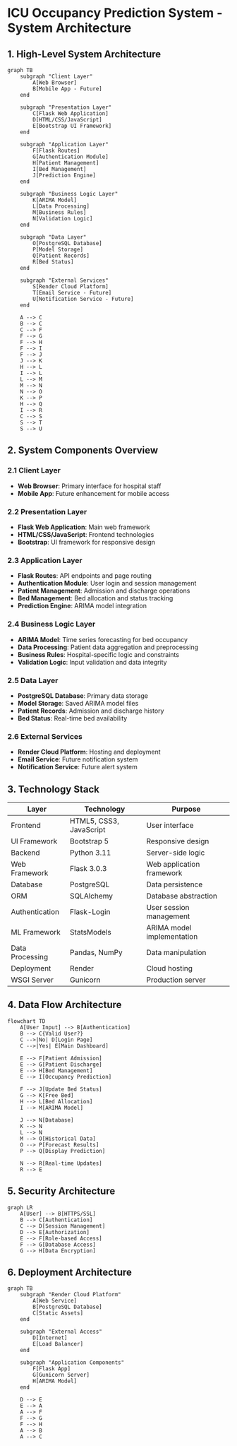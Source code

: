 # ICU Occupancy Prediction System - System Architecture

## 1. High-Level System Architecture

```mermaid
graph TB
    subgraph "Client Layer"
        A[Web Browser]
        B[Mobile App - Future]
    end

    subgraph "Presentation Layer"
        C[Flask Web Application]
        D[HTML/CSS/JavaScript]
        E[Bootstrap UI Framework]
    end

    subgraph "Application Layer"
        F[Flask Routes]
        G[Authentication Module]
        H[Patient Management]
        I[Bed Management]
        J[Prediction Engine]
    end

    subgraph "Business Logic Layer"
        K[ARIMA Model]
        L[Data Processing]
        M[Business Rules]
        N[Validation Logic]
    end

    subgraph "Data Layer"
        O[PostgreSQL Database]
        P[Model Storage]
        Q[Patient Records]
        R[Bed Status]
    end

    subgraph "External Services"
        S[Render Cloud Platform]
        T[Email Service - Future]
        U[Notification Service - Future]
    end

    A --> C
    B --> C
    C --> F
    F --> G
    F --> H
    F --> I
    F --> J
    J --> K
    H --> L
    I --> L
    L --> M
    M --> N
    N --> O
    K --> P
    H --> Q
    I --> R
    C --> S
    S --> T
    S --> U
```

## 2. System Components Overview

### 2.1 Client Layer

- **Web Browser**: Primary interface for hospital staff
- **Mobile App**: Future enhancement for mobile access

### 2.2 Presentation Layer

- **Flask Web Application**: Main web framework
- **HTML/CSS/JavaScript**: Frontend technologies
- **Bootstrap**: UI framework for responsive design

### 2.3 Application Layer

- **Flask Routes**: API endpoints and page routing
- **Authentication Module**: User login and session management
- **Patient Management**: Admission and discharge operations
- **Bed Management**: Bed allocation and status tracking
- **Prediction Engine**: ARIMA model integration

### 2.4 Business Logic Layer

- **ARIMA Model**: Time series forecasting for bed occupancy
- **Data Processing**: Patient data aggregation and preprocessing
- **Business Rules**: Hospital-specific logic and constraints
- **Validation Logic**: Input validation and data integrity

### 2.5 Data Layer

- **PostgreSQL Database**: Primary data storage
- **Model Storage**: Saved ARIMA model files
- **Patient Records**: Admission and discharge history
- **Bed Status**: Real-time bed availability

### 2.6 External Services

- **Render Cloud Platform**: Hosting and deployment
- **Email Service**: Future notification system
- **Notification Service**: Future alert system

## 3. Technology Stack

| Layer           | Technology              | Purpose                    |
| --------------- | ----------------------- | -------------------------- |
| Frontend        | HTML5, CSS3, JavaScript | User interface             |
| UI Framework    | Bootstrap 5             | Responsive design          |
| Backend         | Python 3.11             | Server-side logic          |
| Web Framework   | Flask 3.0.3             | Web application framework  |
| Database        | PostgreSQL              | Data persistence           |
| ORM             | SQLAlchemy              | Database abstraction       |
| Authentication  | Flask-Login             | User session management    |
| ML Framework    | StatsModels             | ARIMA model implementation |
| Data Processing | Pandas, NumPy           | Data manipulation          |
| Deployment      | Render                  | Cloud hosting              |
| WSGI Server     | Gunicorn                | Production server          |

## 4. Data Flow Architecture

```mermaid
flowchart TD
    A[User Input] --> B[Authentication]
    B --> C{Valid User?}
    C -->|No| D[Login Page]
    C -->|Yes| E[Main Dashboard]

    E --> F[Patient Admission]
    E --> G[Patient Discharge]
    E --> H[Bed Management]
    E --> I[Occupancy Prediction]

    F --> J[Update Bed Status]
    G --> K[Free Bed]
    H --> L[Bed Allocation]
    I --> M[ARIMA Model]

    J --> N[Database]
    K --> N
    L --> N
    M --> O[Historical Data]
    O --> P[Forecast Results]
    P --> Q[Display Prediction]

    N --> R[Real-time Updates]
    R --> E
```

## 5. Security Architecture

```mermaid
graph LR
    A[User] --> B[HTTPS/SSL]
    B --> C[Authentication]
    C --> D[Session Management]
    D --> E[Authorization]
    E --> F[Role-based Access]
    F --> G[Database Access]
    G --> H[Data Encryption]
```

## 6. Deployment Architecture

```mermaid
graph TB
    subgraph "Render Cloud Platform"
        A[Web Service]
        B[PostgreSQL Database]
        C[Static Assets]
    end

    subgraph "External Access"
        D[Internet]
        E[Load Balancer]
    end

    subgraph "Application Components"
        F[Flask App]
        G[Gunicorn Server]
        H[ARIMA Model]
    end

    D --> E
    E --> A
    A --> F
    F --> G
    F --> H
    A --> B
    A --> C
```
